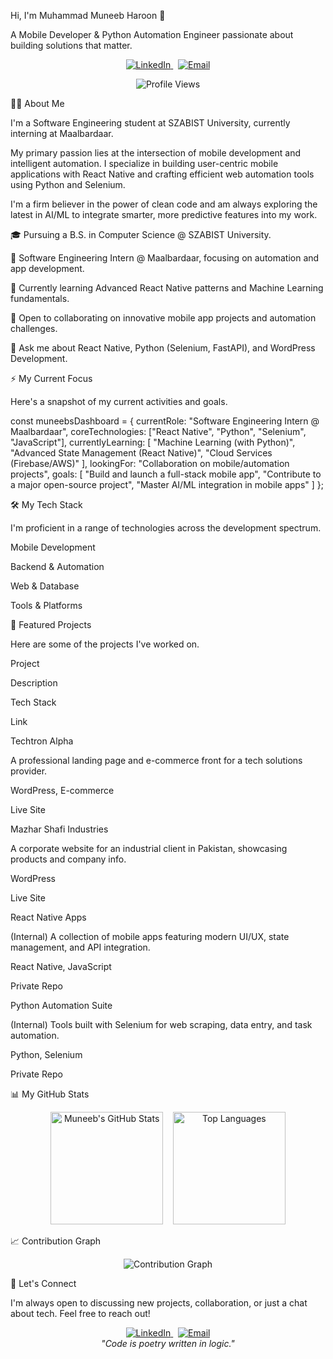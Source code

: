 Hi, I'm Muhammad Muneeb Haroon 👋

A Mobile Developer & Python Automation Engineer passionate about building solutions that matter.

<p align="center">
<a href="https://www.linkedin.com/in/muhammad-muneeb-haroon-152a57376/">
<img src="https://img.shields.io/badge/LinkedIn-0077B5?style=for-the-badge&logo=linkedin&logoColor=white" alt="LinkedIn">
</a>
&nbsp;
<a href="mailto:muneebharoon0@gmail.com">
<img src="https://img.shields.io/badge/Gmail-D14836?style=for-the-badge&logo=gmail&logoColor=white" alt="Email">
</a>
</p>

<p align="center">
<img src="https://komarev.com/ghpvc/?username=Muneeb80806&color=blueviolet&style=flat-square&label=Profile+Views" alt="Profile Views">
</p>

👨‍💻 About Me

I'm a Software Engineering student at SZABIST University, currently interning at Maalbardaar.

My primary passion lies at the intersection of mobile development and intelligent automation. I specialize in building user-centric mobile applications with React Native and crafting efficient web automation tools using Python and Selenium.

I'm a firm believer in the power of clean code and am always exploring the latest in AI/ML to integrate smarter, more predictive features into my work.

🎓 Pursuing a B.S. in Computer Science @ SZABIST University.

💼 Software Engineering Intern @ Maalbardaar, focusing on automation and app development.

🔭 Currently learning Advanced React Native patterns and Machine Learning fundamentals.

🤝 Open to collaborating on innovative mobile app projects and automation challenges.

💬 Ask me about React Native, Python (Selenium, FastAPI), and WordPress Development.

⚡ My Current Focus

Here's a snapshot of my current activities and goals.

const muneebsDashboard = {
  currentRole: "Software Engineering Intern @ Maalbardaar",
  coreTechnologies: ["React Native", "Python", "Selenium", "JavaScript"],
  currentlyLearning: [
    "Machine Learning (with Python)",
    "Advanced State Management (React Native)",
    "Cloud Services (Firebase/AWS)"
  ],
  lookingFor: "Collaboration on mobile/automation projects",
  goals: [
    "Build and launch a full-stack mobile app",
    "Contribute to a major open-source project",
    "Master AI/ML integration in mobile apps"
  ]
};


🛠️ My Tech Stack

I'm proficient in a range of technologies across the development spectrum.

Mobile Development

Backend & Automation

Web & Database

Tools & Platforms

🚀 Featured Projects

Here are some of the projects I've worked on.

Project

Description

Tech Stack

Link

Techtron Alpha

A professional landing page and e-commerce front for a tech solutions provider.

WordPress, E-commerce

Live Site

Mazhar Shafi Industries

A corporate website for an industrial client in Pakistan, showcasing products and company info.

WordPress

Live Site

React Native Apps

(Internal) A collection of mobile apps featuring modern UI/UX, state management, and API integration.

React Native, JavaScript

Private Repo

Python Automation Suite

(Internal) Tools built with Selenium for web scraping, data entry, and task automation.

Python, Selenium

Private Repo

📊 My GitHub Stats

<div align="center">
<img height="180em" src="https://github-readme-stats.vercel.app/api?username=Muneeb80806&show_icons=true&theme=tokyonight&include_all_commits=true&count_private=true" alt="Muneeb's GitHub Stats">
&nbsp;&nbsp;
<img height="180em" src="https://github-readme-stats.vercel.app/api/top-langs/?username=Muneeb80806&layout=compact&langs_count=8&theme=tokyonight" alt="Top Languages">
</div>

📈 Contribution Graph

<div align="center">
<img src="https://github-readme-activity-graph.vercel.app/graph?username=Muneeb80806&theme=tokyo-night&hide_border=true" alt="Contribution Graph">
</div>

🔗 Let's Connect

I'm always open to discussing new projects, collaboration, or just a chat about tech. Feel free to reach out!

<div align="center">
<a href="https://www.linkedin.com/in/muhammad-muneeb-haroon-152a57376/">
<img src="https://img.shields.io/badge/LinkedIn-0077B5?style=for-the-badge&logo=linkedin&logoColor=white" alt="LinkedIn">
</a>
&nbsp;
<a href="mailto:muneebharoon0@gmail.com">
<img src="https://img.shields.io/badge/Email-D14836?style=for-the-badge&logo=gmail&logoColor=white" alt="Email">
</a>
</div>

<div align="center">
<i>"Code is poetry written in logic."</i>
</div>
